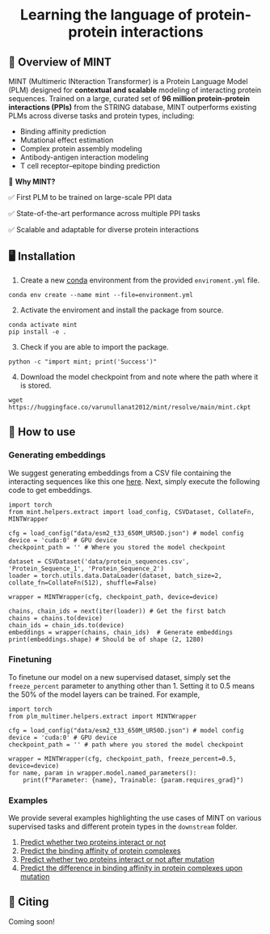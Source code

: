 <h1 align="center">
  Learning the language of protein-protein interactions 
</h1>

## 🧬 Overview of MINT

MINT (Multimeric INteraction Transformer) is a Protein Language Model (PLM) designed for **contextual and scalable** modeling of interacting protein sequences. Trained on a large, curated set of **96 million protein-protein interactions (PPIs)** from the STRING database, MINT outperforms existing PLMs across diverse tasks and protein types, including:

- Binding affinity prediction
- Mutational effect estimation
- Complex protein assembly modeling
- Antibody-antigen interaction modeling
- T cell receptor–epitope binding prediction

🔬 **Why MINT?**

✅ First PLM to be trained on large-scale PPI data

✅ State-of-the-art performance across multiple PPI tasks

✅ Scalable and adaptable for diverse protein interactions

## 🖥️ Installation 

1. Create a new [conda](https://docs.anaconda.com/miniconda/install/) environment from the provided `enviroment.yml` file. 

```
conda env create --name mint --file=environment.yml
```

2. Activate the enviroment and install the package from source.

```
conda activate mint
pip install -e .
```

3. Check if you are able to import the package.

```
python -c "import mint; print('Success')" 
```

4. Download the model checkpoint from and note where the path where it is stored.

```
wget https://huggingface.co/varunullanat2012/mint/resolve/main/mint.ckpt
```

## 🚀 How to use 

### Generating embeddings

We suggest generating embeddings from a CSV file containing the interacting sequences like this one [here](./data/protein_sequences.csv). Next, simply execute the following code to get embeddings. 

```
import torch
from mint.helpers.extract import load_config, CSVDataset, CollateFn, MINTWrapper

cfg = load_config("data/esm2_t33_650M_UR50D.json") # model config
device = 'cuda:0' # GPU device
checkpoint_path = '' # Where you stored the model checkpoint

dataset = CSVDataset('data/protein_sequences.csv', 'Protein_Sequence_1', 'Protein_Sequence_2')
loader = torch.utils.data.DataLoader(dataset, batch_size=2, collate_fn=CollateFn(512), shuffle=False) 

wrapper = MINTWrapper(cfg, checkpoint_path, device=device)

chains, chain_ids = next(iter(loader)) # Get the first batch
chains = chains.to(device)
chain_ids = chain_ids.to(device)
embeddings = wrapper(chains, chain_ids)  # Generate embeddings
print(embeddings.shape) # Should be of shape (2, 1280)
```

### Finetuning 

To finetune our model on a new supervised dataset, simply set the `freeze_percent` parameter to anything other than 1. Setting it to 0.5 means the 50% of the model layers can be trained. For example, 

```
import torch
from plm_multimer.helpers.extract import MINTWrapper

cfg = load_config("data/esm2_t33_650M_UR50D.json") # model config
device = 'cuda:0' # GPU device
checkpoint_path = '' # path where you stored the model checkpoint

wrapper = MINTWrapper(cfg, checkpoint_path, freeze_percent=0.5, device=device)
for name, param in wrapper.model.named_parameters():
    print(f"Parameter: {name}, Trainable: {param.requires_grad}")
```

### Examples 

We provide several examples highlighting the use cases of MINT on various supervised tasks and different protein types in the `downstream` folder. 

1. [Predict whether two proteins interact or not](./downstream/GeneralPPI/ppi)
2. [Predict the binding affinity of protein complexes](./downstream/GeneralPPI/pdb-bind)
3. [Predict whether two proteins interact or not after mutation](./downstream/GeneralPPI/mutational-ppi)
4. [Predict the difference in binding affinity in protein complexes upon mutation](./downstream/GeneralPPI/SKEMPI_v2)


## 📝 Citing 

Coming soon!